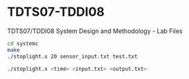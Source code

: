 # TDTS07-TDDI08
TDTS07/TDDI08 System Design and Methodology - Lab Files

```bash
cd systemc
make
./stoplight.x 20 sensor_input.txt test.txt
```

```bash
./stoplight.x <time> <input.txt> <output.txt>
```


